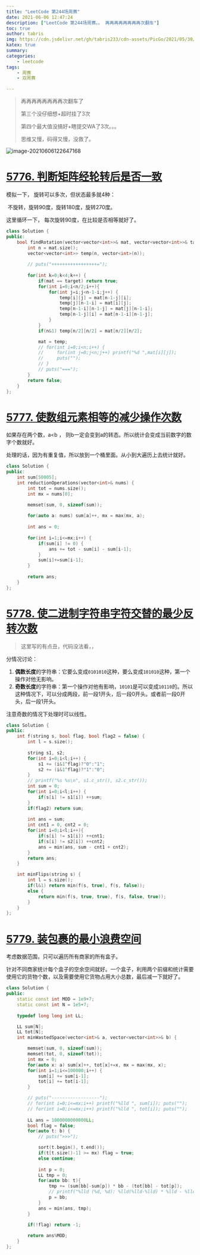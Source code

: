 ```yaml
---
title: "LeetCode 第244场周赛"
date: 2021-06-06 12:47:24
description: ["LeetCode 第244场周赛。。 再再再再再再再再次翻车"]
toc: true
author: tabris
img: https://cdn.jsdelivr.net/gh/tabris233/cdn-assets/PicGo/2021/05/30/20210530121215.png
katex: true
summary:
categories:
    - leetcode
tags:
    - 周赛
    - 双周赛

---
```


>    再再再再再再再再次翻车了
>
>    第三个没仔细想+超时挂了3次
>
>    第四个最大值没搞好+瞎提交WA了3次。。。
>
>    思维又慢，码得又慢，没救了。

![image-20210606122647168](https://cdn.jsdelivr.net/gh/tabris233/cdn-assets/PicGo/2021/06/06/20210606122647.png)

# [5776. 判断矩阵经轮转后是否一致](https://leetcode-cn.com/contest/weekly-contest-244/problems/determine-whether-matrix-can-be-obtained-by-rotation/)

模拟一下， 旋转可以多次，但状态最多就4种：

​	 不旋转，旋转90度，旋转180度，旋转270度。

这里循环一下， 每次旋转90度，在比较是否相等就好了。

```cpp
class Solution {
public:
    bool findRotation(vector<vector<int>>& mat, vector<vector<int>>& target) {
        int n = mat.size();
        vector<vector<int>> temp(n, vector<int>(n));
        
        // puts("+++++++++++++++++=");
        
        for(int k=0;k<4;k++) {
            if(mat == target) return true;
            for(int i=0;i<n/2;i++){
                for(int j=i;j<n-1-i;j++) {
                    temp[i][j] = mat[n-1-j][i];
                    temp[j][n-1-i] = mat[i][j];
                    temp[n-1-i][n-1-j] = mat[j][n-1-i];
                    temp[n-1-j][i] = mat[n-1-i][n-1-j];
                }
            }
            if(n&1) temp[n/2][n/2] = mat[n/2][n/2];

            mat = temp;
            // for(int i=0;i<n;i++) {
            //     for(int j=0;j<n;j++) printf("%d ",mat[i][j]);
            //     puts("");
            // }
            // puts("===");
        }
        return false;
    }
};
```



# [5777. 使数组元素相等的减少操作次数](https://leetcode-cn.com/contest/weekly-contest-244/problems/reduction-operations-to-make-the-array-elements-equal/)

如果存在两个数，a<b ， 则b一定会变到a的转态。所以统计会变成当前数字的数字个数就好。

处理的话，因为有重复值，所以放到一个桶里面。从小到大遍历上去统计就好。

```cpp
class Solution {
public:
    int sum[50005];
    int reductionOperations(vector<int>& nums) {
        int tot = nums.size();
        int mx = nums[0];

        memset(sum, 0, sizeof(sum));
        
        for(auto a: nums) sum[a]++, mx = max(mx, a);
        
        int ans = 0;
        
        for(int i=1;i<=mx;i++) {
            if(sum[i] != 0) {
                ans += tot - sum[i] - sum[i-1];
            }
            sum[i]+=sum[i-1];
        }
        
        return ans;
    }
};
```



# [5778. 使二进制字符串字符交替的最少反转次数](https://leetcode-cn.com/contest/weekly-contest-244/problems/minimum-number-of-flips-to-make-the-binary-string-alternating/)

>   这里写的有点丑，代码没法看，，

分情况讨论：

1.  **偶数长度**的字符串：它要么变成`0101010`这种，要么变成`101010`这种，第一个操作对他无影响。
2.  **奇数长度**的字符串：第一个操作对他有影响，`10101`是可以变成`10110`的。所以这种情况下，可以分成两段，前一段1开头，后一段0开头。或者前一段0开头，后一段1开头。

注意奇数的情况下处理时可以线性。

```cpp
class Solution {
public:
    int f(string s, bool flag, bool flag2 = false) {
        int l = s.size();
        
        string s1, s2;
        for(int i=0;i<l;i++) {
            s1 += (i&1^flag)?"0":"1";
            s2 += (i&1^flag)?"1":"0";
        }
        // printf("%s %s\n", s1.c_str(), s2.c_str());
        int sum = 0;
        for(int i=0;i<l;i++) {
            if(s[i] != s1[i]) ++sum;
        }
        if(flag2) return sum;
        
        int ans = sum;
        int cnt1 = 0, cnt2 = 0;
        for(int i=0;i<l;i++){
            if(s[i] != s1[i]) ++cnt1;
            if(s[i] != s2[i]) ++cnt2;
            ans = min(ans, sum - cnt1 + cnt2);
        }
        return ans;
    }    

    int minFlips(string s) {
        int l = s.size();
        if(l&1) return min(f(s, true), f(s, false));
        else {
            return min(f(s, true, true), f(s, false, true));
        }
    }
};
```



# [5779. 装包裹的最小浪费空间](https://leetcode-cn.com/contest/weekly-contest-244/problems/minimum-space-wasted-from-packaging/)

考虑数据范围，只可以遍历所有商家的所有盒子。

针对不同商家统计每个盒子的空余空间就好。一个盒子，利用两个前缀和统计需要使用它的货物个数，以及需要使用它货物占用大小总数，最后减一下就好了。



```cpp
class Solution {
public:
    static const int MOD = 1e9+7;
    static const int N = 1e5+7;
    
    typedef long long int LL;

    LL sum[N];
    LL tot[N];
    int minWastedSpace(vector<int>& a, vector<vector<int>>& b) {

        memset(sum, 0, sizeof(sum));
        memset(tot, 0, sizeof(tot));
        int mx = 0;
        for(auto x: a) sum[x]++, tot[x]+=x, mx = max(mx, x);
        for(int i=1;i<=100000;i++) {
            sum[i] += sum[i-1];
            tot[i] += tot[i-1];
        }

        // puts("------------------");
        // for(int i=0;i<=mx;i++) printf("%lld ", sum[i]); puts("");
        // for(int i=0;i<=mx;i++) printf("%lld ", tot[i]); puts("");
        
        LL ans = 1000000000000LL;
        bool flag = false;
        for(auto t: b) {
            // puts(">>>");

            sort(t.begin(), t.end());
            if(t[t.size()-1] >= mx) flag = true;
            else continue;
            
            int p = 0;
            LL tmp = 0;
            for(auto bb: t){
                tmp += (sum[bb]-sum[p]) * bb - (tot[bb] - tot[p]);
                // printf("%lld (%d, %d): %lld(%lld-%lld) * %lld - %lld\n", tmp, bb, p, (sum[bb]-sum[p]), sum[bb], sum[p], bb, (tot[bb] - tot[p]));
                p = bb;
            }
            ans = min(ans, tmp);
        }
        
        if(!flag) return -1;

        return ans%MOD;
    }
};
```
